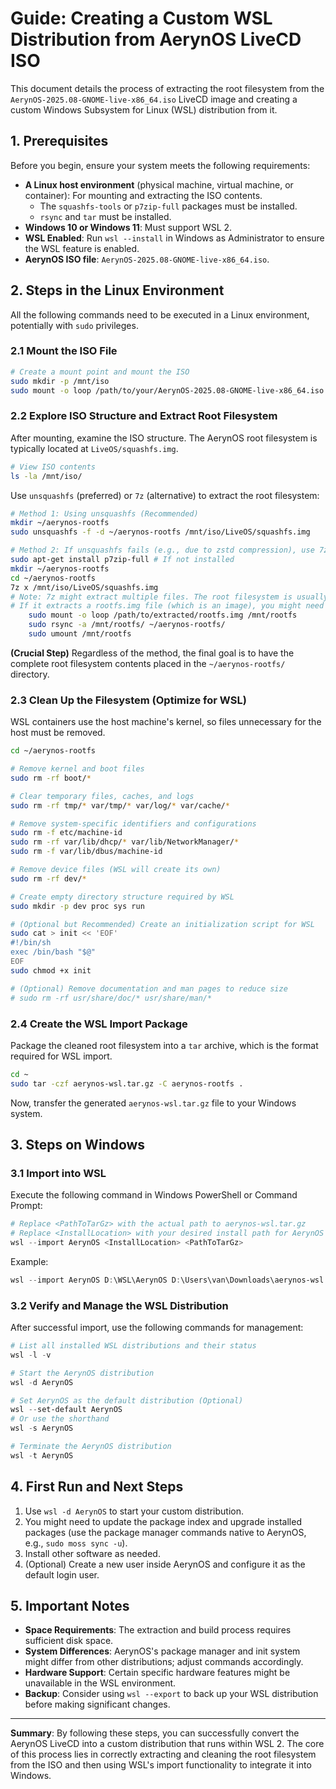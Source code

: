 # Guide: Creating a Custom WSL Distribution from AerynOS LiveCD ISO

This document details the process of extracting the root filesystem from the `AerynOS-2025.08-GNOME-live-x86_64.iso` LiveCD image and creating a custom Windows Subsystem for Linux (WSL) distribution from it.

## 1. Prerequisites

Before you begin, ensure your system meets the following requirements:

- **A Linux host environment** (physical machine, virtual machine, or container): For mounting and extracting the ISO contents.
  - The `squashfs-tools` or `p7zip-full` packages must be installed.
  - `rsync` and `tar` must be installed.
- **Windows 10 or Windows 11**: Must support WSL 2.
- **WSL Enabled**: Run `wsl --install` in Windows as Administrator to ensure the WSL feature is enabled.
- **AerynOS ISO file**: `AerynOS-2025.08-GNOME-live-x86_64.iso`.

## 2. Steps in the Linux Environment

All the following commands need to be executed in a Linux environment, potentially with `sudo` privileges.

### 2.1 Mount the ISO File

```bash
# Create a mount point and mount the ISO
sudo mkdir -p /mnt/iso
sudo mount -o loop /path/to/your/AerynOS-2025.08-GNOME-live-x86_64.iso /mnt/iso
```

### 2.2 Explore ISO Structure and Extract Root Filesystem

After mounting, examine the ISO structure. The AerynOS root filesystem is typically located at `LiveOS/squashfs.img`.

```bash
# View ISO contents
ls -la /mnt/iso/
```

Use `unsquashfs` (preferred) or `7z` (alternative) to extract the root filesystem:

```bash
# Method 1: Using unsquashfs (Recommended)
mkdir ~/aerynos-rootfs
sudo unsquashfs -f -d ~/aerynos-rootfs /mnt/iso/LiveOS/squashfs.img

# Method 2: If unsquashfs fails (e.g., due to zstd compression), use 7z
sudo apt-get install p7zip-full # If not installed
mkdir ~/aerynos-rootfs
cd ~/aerynos-rootfs
7z x /mnt/iso/LiveOS/squashfs.img
# Note: 7z might extract multiple files. The root filesystem is usually in the largest archive file (e.g., LiveOS/rootfs.img) and might need a second extraction step.
# If it extracts a rootfs.img file (which is an image), you might need to mount it:
    sudo mount -o loop /path/to/extracted/rootfs.img /mnt/rootfs
    sudo rsync -a /mnt/rootfs/ ~/aerynos-rootfs/
    sudo umount /mnt/rootfs
```

**(Crucial Step)** Regardless of the method, the final goal is to have the complete root filesystem contents placed in the `~/aerynos-rootfs/` directory.

### 2.3 Clean Up the Filesystem (Optimize for WSL)

WSL containers use the host machine's kernel, so files unnecessary for the host must be removed.

```bash
cd ~/aerynos-rootfs

# Remove kernel and boot files
sudo rm -rf boot/*

# Clear temporary files, caches, and logs
sudo rm -rf tmp/* var/tmp/* var/log/* var/cache/*

# Remove system-specific identifiers and configurations
sudo rm -f etc/machine-id
sudo rm -rf var/lib/dhcp/* var/lib/NetworkManager/*
sudo rm -f var/lib/dbus/machine-id

# Remove device files (WSL will create its own)
sudo rm -rf dev/*

# Create empty directory structure required by WSL
sudo mkdir -p dev proc sys run

# (Optional but Recommended) Create an initialization script for WSL
sudo cat > init << 'EOF'
#!/bin/sh
exec /bin/bash "$@"
EOF
sudo chmod +x init

# (Optional) Remove documentation and man pages to reduce size
# sudo rm -rf usr/share/doc/* usr/share/man/*
```

### 2.4 Create the WSL Import Package

Package the cleaned root filesystem into a `tar` archive, which is the format required for WSL import.

```bash
cd ~
sudo tar -czf aerynos-wsl.tar.gz -C aerynos-rootfs .
```

Now, transfer the generated `aerynos-wsl.tar.gz` file to your Windows system.

## 3. Steps on Windows

### 3.1 Import into WSL

Execute the following command in Windows PowerShell or Command Prompt:

```powershell
# Replace <PathToTarGz> with the actual path to aerynos-wsl.tar.gz
# Replace <InstallLocation> with your desired install path for AerynOS (e.g., D:\WSL\AerynOS)
wsl --import AerynOS <InstallLocation> <PathToTarGz>
```
Example:
```powershell
wsl --import AerynOS D:\WSL\AerynOS D:\Users\van\Downloads\aerynos-wsl.tar.gz
```

### 3.2 Verify and Manage the WSL Distribution

After successful import, use the following commands for management:

```powershell
# List all installed WSL distributions and their status
wsl -l -v

# Start the AerynOS distribution
wsl -d AerynOS

# Set AerynOS as the default distribution (Optional)
wsl --set-default AerynOS
# Or use the shorthand
wsl -s AerynOS

# Terminate the AerynOS distribution
wsl -t AerynOS
```

## 4. First Run and Next Steps

1.  Use `wsl -d AerynOS` to start your custom distribution.
2.  You might need to update the package index and upgrade installed packages (use the package manager commands native to AerynOS, e.g., `sudo moss sync -u`).
3.  Install other software as needed.
4.  (Optional) Create a new user inside AerynOS and configure it as the default login user.

## 5. Important Notes

- **Space Requirements**: The extraction and build process requires sufficient disk space.
- **System Differences**: AerynOS's package manager and init system might differ from other distributions; adjust commands accordingly.
- **Hardware Support**: Certain specific hardware features might be unavailable in the WSL environment.
- **Backup**: Consider using `wsl --export` to back up your WSL distribution before making significant changes.

---

**Summary**: By following these steps, you can successfully convert the AerynOS LiveCD into a custom distribution that runs within WSL 2. The core of this process lies in correctly extracting and cleaning the root filesystem from the ISO and then using WSL's import functionality to integrate it into Windows.